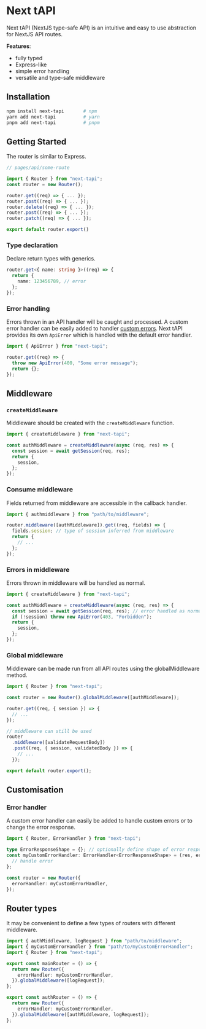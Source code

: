 # Next tAPI

Next tAPI (NextJS type-safe API) is an intuitive and easy to use abstraction for NextJS API routes.

**Features**:

- fully typed
- Express-like
- simple error handling
- versatile and type-safe middleware

## Installation

```sh
npm install next-tapi       # npm
yarn add next-tapi          # yarn
pnpm add next-tapi          # pnpm
```

## Getting Started

The router is similar to Express.

```ts
// pages/api/some-route

import { Router } from "next-tapi";
const router = new Router();

router.get((req) => { ... });
router.post((req) => { ... });
router.delete((req) => { ... });
router.post((req) => { ... });
router.patch((req) => { ... });

export default router.export()
```

### Type declaration

Declare return types with generics.

```ts
router.get<{ name: string }>((req) => {
  return {
    name: 123456789, // error
  };
});
```

### Error handling

Errors thrown in an API handler will be caught and processed. A custom error handler can be easily added to handler [custom errors](#error-handler). Next tAPI provides its own `ApiError` which is handled with the default error handler.

```ts
import { ApiError } from "next-tapi";

router.get((req) => {
  throw new ApiError(400, "Some error message");
  return {};
});
```

## Middleware

### `createMiddleware`

Middleware should be created with the `createMiddleware` function.

```ts
import { createMiddleware } from "next-tapi";

const authMiddleware = createMiddleware(async (req, res) => {
  const session = await getSession(req, res);
  return {
    session,
  };
});
```

### Consume middleware

Fields returned from middleware are accessible in the callback handler.

```ts
import { authmiddleware } from "path/to/middleware";

router.middleware([authMiddleware]).get((req, fields) => {
  fields.session; // type of session inferred from middleware
  return {
    // ...
  };
});
```

### Errors in middleware

Errors thrown in middleware will be handled as normal.

```ts
import { createMiddleware } from "next-tapi";

const authMiddleware = createMiddleware(async (req, res) => {
  const session = await getSession(req, res); // error handled as normal
  if (!session) throw new ApiError(403, "Forbidden");
  return {
    session,
  };
});
```

### Global middleware

Middleware can be made run from all API routes using the globalMiddleware method.

```ts
import { Router } from "next-tapi";

const router = new Router().globalMiddleware([authMiddleware]);

router.get((req, { session }) => {
  // ...
});

// middleware can still be used
router
  .middleware([validateRequestBody])
  .post((req, { session, validatedBody }) => {
    // ...
  });

export default router.export();
```

## Customisation

### Error handler

A custom error handler can easily be added to handle custom errors or to change the error response.

```ts
import { Router, ErrorHandler } from "next-tapi";

type ErrorResponseShape = {}; // optionally define shape of error response
const myCustomErrorHandler: ErrorHandler<ErrorResponseShape> = (res, err) => {
  // handle error
};

const router = new Router({
  errorHandler: myCustomErrorHandler,
});
```

## Router types

It may be convenient to define a few types of routers with different middleware.

```ts
import { authMiddleware, logRequest } from "path/to/middleware";
import { myCustomErrorHandler } from "path/to/myCustomErrorHandler";
import { Router } from "next-tapi";

export const mainRouter = () => {
  return new Router({
    errorHandler: myCustomErrorHandler,
  }).globalMiddleware([logRequest]);
};

export const authRouter = () => {
  return new Router({
    errorHandler: myCustomErrorHandler,
  }).globalMiddleware([authMiddleware, logRequest]);
};
```
